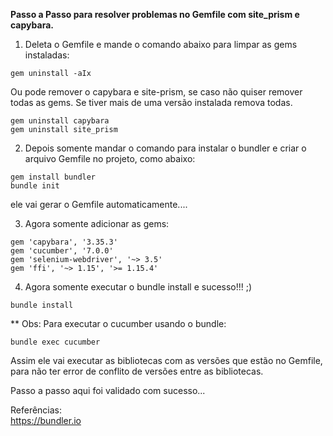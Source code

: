 
<b>Passo a Passo para resolver problemas no Gemfile com site_prism e capybara.</b>

1. Deleta o Gemfile e mande o comando abaixo para limpar as gems instaladas:
```
gem uninstall -aIx
```
Ou pode remover o capybara e site-prism, se caso não quiser remover todas as gems. 
Se tiver mais de uma versão instalada remova todas.
```
gem uninstall capybara
gem uninstall site_prism
```


2. Depois somente mandar o comando para instalar o bundler e criar o arquivo Gemfile no projeto, como abaixo:
```
gem install bundler
bundle init
```
ele vai gerar o Gemfile automaticamente....

3. Agora somente adicionar as gems:
```
gem 'capybara', '3.35.3'
gem 'cucumber', '7.0.0'
gem 'selenium-webdriver', '~> 3.5'
gem 'ffi', '~> 1.15', '>= 1.15.4'
````
4. Agora somente executar o bundle install e sucesso!!! ;)
```
bundle install
```

** Obs: Para executar o cucumber usando o bundle:
```
bundle exec cucumber
```
Assim ele vai executar as bibliotecas com as versões que estão no Gemfile, para não ter error de conflito de versões entre as bibliotecas.

Passo a passo aqui foi validado com sucesso...


Referências:  
https://bundler.io
